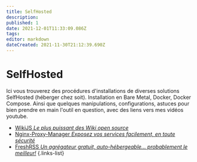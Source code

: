 ```yaml
---
title: SelfHosted
description: 
published: 1
date: 2021-12-01T11:33:09.086Z
tags: 
editor: markdown
dateCreated: 2021-11-30T21:12:39.690Z
---
```


# SelfHosted
Ici vous trouverez des procédures d'installations de diverses solutions SelfHosted (héberger chez soit). Installation en Bare Metal, Docker, Docker Compose. Ainsi que quelques manipulations, configurations, astuces pour bien prendre en main l'outil en question, avec des liens vers mes vidéos youtube.

- [WikiJS *Le plus puissant des Wiki open source*](/SelfHosted/WikiJS)
- [Nginx-Proxy-Manager *Exposez vos services facilement, en toute sécurité*](/SelfHosted/Nginx-Proxy-Manager)
- [FreshRSS *Un agrégateur gratuit, auto-hébergeable... probablement le meilleur!*](/SelfHosted/FreshRSS)
{.links-list}